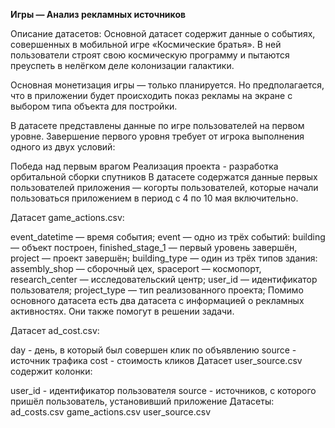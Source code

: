 **Игры — Анализ рекламных источников**

Описание датасетов:
Основной датасет содержит данные о событиях, совершенных в мобильной игре «Космические братья». В ней пользователи строят свою космическую программу и пытаются преуспеть в нелёгком деле колонизации галактики.

Основная монетизация игры — только планируется. Но предполагается, что в приложении будет происходить показ рекламы на экране с выбором типа объекта для постройки.

В датасете представлены данные по игре пользователей на первом уровне. Завершение первого уровня требует от игрока выполнения одного из двух условий:

Победа над первым врагом
Реализация проекта - разработка орбитальной сборки спутников
В датасете содержатся данные первых пользователей приложения — когорты пользователей, которые начали пользоваться приложением в период с 4 по 10 мая включительно.

Датасет game_actions.csv:

event_datetime — время события;
event — одно из трёх событий:
building — объект построен,
finished_stage_1 — первый уровень завершён,
project — проект завершён;
building_type — один из трёх типов здания:
assembly_shop — сборочный цех,
spaceport — космопорт,
research_center — исследовательский центр;
user_id — идентификатор пользователя;
project_type — тип реализованного проекта;
Помимо основного датасета есть два датасета с информацией о рекламных активностях. Они также помогут в решении задачи.

Датасет ad_cost.csv:

day - день, в который был совершен клик по объявлению
source - источник трафика
cost - стоимость кликов
Датасет user_source.csv содержит колонки:

user_id - идентификатор пользователя
source - источников, с которого пришёл пользователь, установивший приложение
Датасеты:
ad_costs.csv
game_actions.csv
user_source.csv
